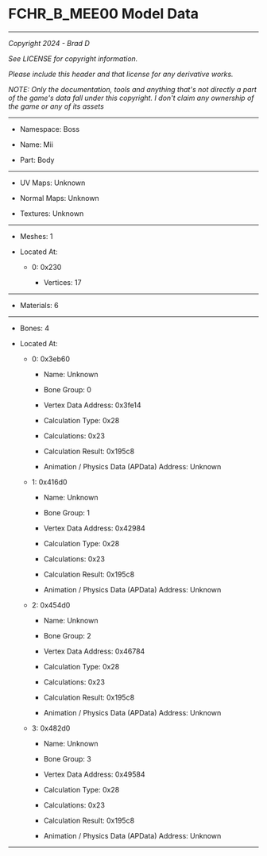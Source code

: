# FCHR_B_MEE00 Model Data

---

*Copyright 2024 - Brad D*

*See LICENSE for copyright information.*

*Please include this header and that license for any derivative works.*

*NOTE: Only the documentation, tools and anything that's not directly a part of the game's data fall under this copyright. I don't claim any ownership of the game or any of its assets*

---

* Namespace: Boss

* Name: Mii

* Part: Body

---

* UV Maps: Unknown

* Normal Maps: Unknown

* Textures: Unknown

---

* Meshes: 1

* Located At:

  * 0: 0x230

    * Vertices: 17

---

* Materials: 6

---

* Bones: 4

* Located At:

  * 0: 0x3eb60

    * Name: Unknown

    * Bone Group: 0

    * Vertex Data Address: 0x3fe14

    * Calculation Type: 0x28

    * Calculations: 0x23

    * Calculation Result: 0x195c8

    * Animation / Physics Data (APData) Address: Unknown

  * 1: 0x416d0

    * Name: Unknown

    * Bone Group: 1

    * Vertex Data Address: 0x42984

    * Calculation Type: 0x28

    * Calculations: 0x23

    * Calculation Result: 0x195c8

    * Animation / Physics Data (APData) Address: Unknown

  * 2: 0x454d0

    * Name: Unknown

    * Bone Group: 2

    * Vertex Data Address: 0x46784

    * Calculation Type: 0x28

    * Calculations: 0x23

    * Calculation Result: 0x195c8

    * Animation / Physics Data (APData) Address: Unknown

  * 3: 0x482d0

    * Name: Unknown

    * Bone Group: 3

    * Vertex Data Address: 0x49584

    * Calculation Type: 0x28

    * Calculations: 0x23

    * Calculation Result: 0x195c8

    * Animation / Physics Data (APData) Address: Unknown

---

